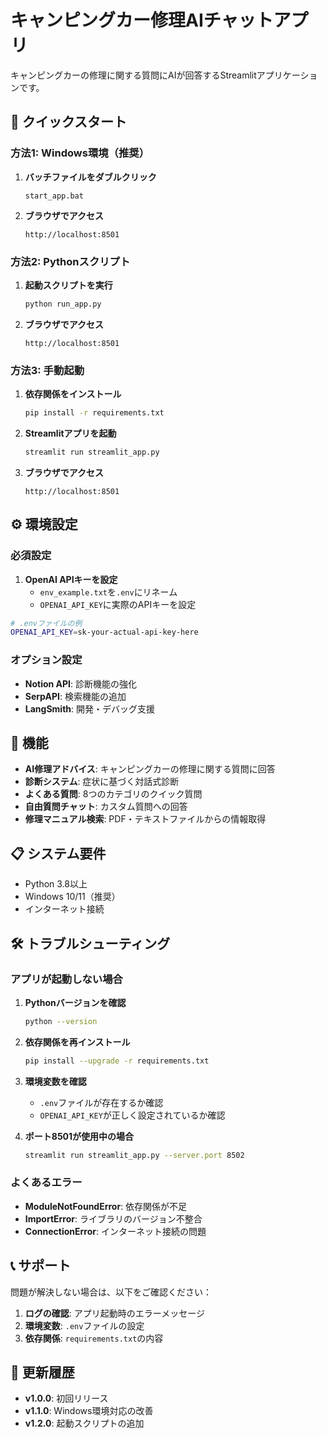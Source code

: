 # キャンピングカー修理AIチャットアプリ

キャンピングカーの修理に関する質問にAIが回答するStreamlitアプリケーションです。

## 🚀 クイックスタート

### 方法1: Windows環境（推奨）

1. **バッチファイルをダブルクリック**
   ```
   start_app.bat
   ```

2. **ブラウザでアクセス**
   ```
   http://localhost:8501
   ```

### 方法2: Pythonスクリプト

1. **起動スクリプトを実行**
   ```bash
   python run_app.py
   ```

2. **ブラウザでアクセス**
   ```
   http://localhost:8501
   ```

### 方法3: 手動起動

1. **依存関係をインストール**
   ```bash
   pip install -r requirements.txt
   ```

2. **Streamlitアプリを起動**
   ```bash
   streamlit run streamlit_app.py
   ```

3. **ブラウザでアクセス**
   ```
   http://localhost:8501
   ```

## ⚙️ 環境設定

### 必須設定

1. **OpenAI APIキーを設定**
   - `env_example.txt`を`.env`にリネーム
   - `OPENAI_API_KEY`に実際のAPIキーを設定

```bash
# .envファイルの例
OPENAI_API_KEY=sk-your-actual-api-key-here
```

### オプション設定

- **Notion API**: 診断機能の強化
- **SerpAPI**: 検索機能の追加
- **LangSmith**: 開発・デバッグ支援

## 🔧 機能

- **AI修理アドバイス**: キャンピングカーの修理に関する質問に回答
- **診断システム**: 症状に基づく対話式診断
- **よくある質問**: 8つのカテゴリのクイック質問
- **自由質問チャット**: カスタム質問への回答
- **修理マニュアル検索**: PDF・テキストファイルからの情報取得

## 📋 システム要件

- Python 3.8以上
- Windows 10/11（推奨）
- インターネット接続

## 🛠️ トラブルシューティング

### アプリが起動しない場合

1. **Pythonバージョンを確認**
   ```bash
   python --version
   ```

2. **依存関係を再インストール**
   ```bash
   pip install --upgrade -r requirements.txt
   ```

3. **環境変数を確認**
   - `.env`ファイルが存在するか確認
   - `OPENAI_API_KEY`が正しく設定されているか確認

4. **ポート8501が使用中の場合**
   ```bash
   streamlit run streamlit_app.py --server.port 8502
   ```

### よくあるエラー

- **ModuleNotFoundError**: 依存関係が不足
- **ImportError**: ライブラリのバージョン不整合
- **ConnectionError**: インターネット接続の問題

## 📞 サポート

問題が解決しない場合は、以下をご確認ください：

1. **ログの確認**: アプリ起動時のエラーメッセージ
2. **環境変数**: `.env`ファイルの設定
3. **依存関係**: `requirements.txt`の内容

## 🔄 更新履歴

- **v1.0.0**: 初回リリース
- **v1.1.0**: Windows環境対応の改善
- **v1.2.0**: 起動スクリプトの追加 